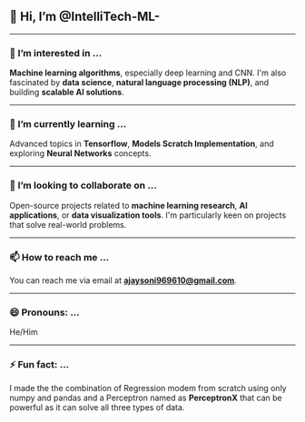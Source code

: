 ## 👋 Hi, I’m @IntelliTech-ML-

---

### 👀 I’m interested in ...
**Machine learning algorithms**, especially deep learning and CNN. I'm also fascinated by **data science**, **natural language processing (NLP)**, and building **scalable AI solutions**.

---

### 🌱 I’m currently learning ...
Advanced topics in **Tensorflow**, **Models Scratch Implementation**, and exploring **Neural Networks** concepts.

---

### 💞️ I’m looking to collaborate on ...
Open-source projects related to **machine learning research**, **AI applications**, or **data visualization tools**. I'm particularly keen on projects that solve real-world problems.

---

### 📫 How to reach me ...
You can reach me via email at **ajaysoni969610@gmail.com**.

---

### 😄 Pronouns: ...
He/Him

---

### ⚡ Fun fact: ...
I made the the combination of Regression modem from scratch using only numpy and pandas and a Perceptron named as **PerceptronX** that can be powerful as it can solve all three types of data.
